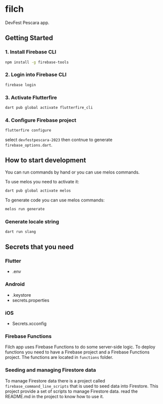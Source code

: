 # filch

DevFest Pescara app.

## Getting Started

### 1. Install Firebase CLI

```bash
npm install -g firebase-tools
```

### 2. Login into Firebase CLI
    
```bash
firebase login
```

### 3. Activate Flutterfire

```bash
dart pub global activate flutterfire_cli
```
### 4. Configure Firebase project
    
```bash
flutterfire configure
```
select `devfestpescara-2023` then contnue to generate `firebase_options.dart`.


## How to start development

You can run commands by hand or you can use melos commands.

To use melos you need to activate it:

```bash
dart pub global activate melos
```

To generate code you can use melos commands:

```bash
melos run generate
```

### Generate locale string
    
```bash
dart run slang
```
## Secrets that you need

### Flutter
- .env 

### Android
- .keystore
- secrets.properties

### iOS
- Secrets.xcconfig


### Firebase Functions
Filch app uses Firebase Functions to do some server-side logic. To deploy functions you need to have a Firebase project and a Firebase Functions project.
The functions are located in `functions` folder.

### Seeding and managing Firestore data
To manage Firestore data there is a project called `firebase_command_line_scripts` that is used to seed data into Firestore.
This project provide a set of scripts to manage Firestore data.
read the README.md in the project to know how to use it.